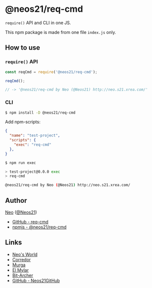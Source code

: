# @neos21/req-cmd

`require()` API and CLI in one JS.

This npm package is made from one file `index.js` only.


## How to use

### `require()` API

```javascript
const reqCmd = require('@neos21/req-cmd');

reqCmd();

// -> '@neos21/req-cmd by Neo (@Neos21) http://neo.s21.xrea.com/'
```

### CLI

```sh
$ npm install -D @neos21/req-cmd
```

Add npm-scripts:

```json
{
  "name": "test-project",
  "scripts": {
    "exec": "req-cmd"
  },
}
```

```sh
$ npm run exec

> test-project@0.0.0 exec
> req-cmd

@neos21/req-cmd by Neo (@Neos21) http://neo.s21.xrea.com/
```


## Author

[Neo](http://neo.s21.xrea.com/) ([@Neos21](https://twitter.com/neos21))

- [GitHub - req-cmd](https://github.com/Neos21GitHub/req-cmd)
- [npmjs - @neos21/req-cmd](https://www.npmjs.com/package/@neos21/req-cmd)


## Links

- [Neo's World](http://neo.s21.xrea.com/)
- [Corredor](http://neos21.hatenablog.com/)
- [Murga](http://neos21.hatenablog.jp/)
- [El Mylar](http://neos21.hateblo.jp/)
- [Bit-Archer](http://bit-archer.hatenablog.com/)
- [GitHub - Neos21GitHub](https://github.com/Neos21GitHub/)
